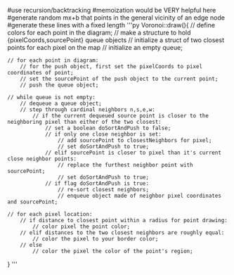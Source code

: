 #use recursion/backtracking
#memoization would be VERY helpful here
#generate random mx+b that points in the general vicinity of an edge node
#generate these lines with a fixed length
'''py
Voronoi::draw(){
    // define colors for each point in the diagram;
    // make a structure to hold {pixelCoords,sourcePoint} queue objects
    // initialize a struct of two closest points for each pixel on the map
    // initialize an empty queue;

    // for each point in diagram:
        // for the push object, first set the pixelCoords to pixel coordinates of point;
        // set the sourcePoint of the push object to the current point;
        // push the queue object;

    // while queue is not empty:
        // dequeue a queue object;
        // step through cardinal neighbors n,s,e,w:
            // if the current dequeued source point is closer to the neighboring pixel than either of the two closest:
                // set a boolean doSortAndPush to false;
                // if only one close neighbor is set:
                    // add sourcePoint to closestNeighbors for pixel;
                    // set doSortAndPush to true;
                // elif sourcePoint is closer to pixel than it's current close neighbor points:
                    // replace the furthest neighbor point with sourcePoint;
                    // set doSortAndPush to true;
                // if flag doSortAndPush is true:
                    // re-sort closest neighbors; 
                    // enqueue object made of neighbor pixel coordinates and sourcePoint;

    // for each pixel location:
        // if distance to closest point within a radius for point drawing:
            // color pixel the point color;
        // elif distances to the two closest neighbors are roughly equal:
            // color the pixel to your border color;
        // else 
            // color the pixel the color of the point's region; 

}
'''